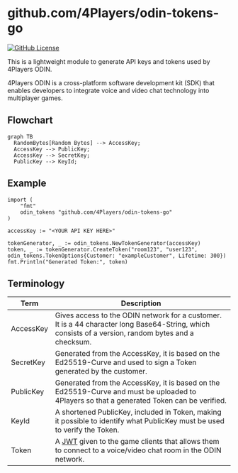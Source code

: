 # github.com/4Players/odin-tokens-go

[![GitHub License](https://img.shields.io/badge/license-ISC-green.svg)][license-url]

This is a lightweight module to generate API keys and tokens used by 4Players ODIN.

4Players ODIN is a cross-platform software development kit (SDK) that enables developers to integrate voice and video chat technology into multiplayer games.

## Flowchart

```mermaid
graph TB
  RandomBytes[Random Bytes] --> AccessKey;
  AccessKey --> PublicKey;
  AccessKey --> SecretKey;
  PublicKey --> KeyId;
```

## Example

```golang
import (
    "fmt"
    odin_tokens "github.com/4Players/odin-tokens-go"
)

accessKey := "<YOUR API KEY HERE>"

tokenGenerator, _ := odin_tokens.NewTokenGenerator(accessKey)
token, _ := tokenGenerator.CreateToken("room123", "user123", odin_tokens.TokenOptions{Customer: "exampleCustomer", Lifetime: 300})
fmt.Println("Generated Token:", token)
```

## Terminology

| Term      | Description                                                                                                                                         |
| --------- | --------------------------------------------------------------------------------------------------------------------------------------------------- |
| AccessKey | Gives access to the ODIN network for a customer. It is a 44 character long Base64-String, which consists of a version, random bytes and a checksum. |
| SecretKey | Generated from the AccessKey, it is based on the Ed25519-Curve and used to sign a Token generated by the customer.                                  |
| PublicKey | Generated from the AccessKey, it is based on the Ed25519-Curve and must be uploaded to 4Players so that a generated Token can be verified.          |
| KeyId     | A shortened PublicKey, included in Token, making it possible to identify what PublicKey must be used to verify the Token.                           |
| Token     | A [JWT] given to the game clients that allows them to connect to a voice/video chat room in the ODIN network.                                       |

[jwt]: https://en.wikipedia.org/wiki/JSON_Web_Token
[license-url]: https://github.com/4Players/odin-tokens-go/blob/master/LICENSE
